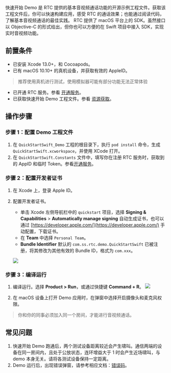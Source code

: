 快速开始 Demo 是 RTC 提供的基本音视频通话功能的开源示例工程文件。获取该工程文件后，你可以快速构建应用，感受 RTC 的通话效果；也能通过阅读代码，了解基本音视频通话的最佳实践。
RTC 提供了 macOS 平台上的 SDK。虽然接口以 Objective-C 的形式给出，但你也可以方便的在 Swift 项目中接入 SDK，实现实时音视频功能。

## 前置条件

- 已安装 Xcode 13.0+，和 Cocoapods。
- 已有 macOS 10.10+ 的真机设备，并获取有效的 AppleID。
	
> 推荐使用真机进行测试，使用模拟器可能有部分功能无法正常体验

- 已开通 RTC 服务。参看 [开通服务](69865)。
- 已获取快速开始 Demo 工程文件。参看 [资源获取](75707)。
	

## 操作步骤

### 步骤 1：配置 Demo 工程文件

1. 在 `QuickStartSwift_Demo` 工程的根目录下，执行 `pod install` 命令，生成 `QuickStartSwift.xcworkspace`，并使用 XCode 打开。
2. 在 `QuickStartSwift.Constants` 文件中，填写你在注册 RTC 服务时，获取到的 AppID 和临时 Token。参看[开通服务](69865)。
	

### 步骤 2：配置开发者证书

1. 在 Xcode 上，登录 Apple ID。
2. 配置开发者证书。

	- 单击 Xcode 左侧导航栏中的 `quickstart` 项目，选择 **Signing & Capabilities** > **Automatically manage signing** 自动生成证书，也可以通过 [https://developer.apple.com/](https://developer.apple.com/) 手动配置，下载证书。
	- 在 **Team** 中选择 `Personal Team`。
	- **Bundle Identifier** 默认的 `com.ss.rtc.demo.QuickStartSwift` 已被注册，将其修改为其他有效的 Bundle ID，格式为 `com.xxx`。
	
	![](https://portal.volccdn.com/obj/volcfe/cloud-universal-doc/upload_e93f6e5d34ba5ffc620a3b02089177c5.png)

### 步骤 3：编译运行

1. 编译运行。选择 **Product > Run**，或通过快捷键 **Command + R**。
	![](https://portal.volccdn.com/obj/volcfe/cloud-universal-doc/upload_ddbd58d776b9a62ae97919a5ad6f3c34.png)

2. 在 macOS 设备上打开 Demo 应用时，在弹窗中选择开启摄像头和麦克风权限。

> 你和你的同事必须加入同一个房间，才能进行音视频通话。

## 常见问题

1. 快速开始 Demo 跑通后，两个测试设备距离较近会产生啸叫。通信两端的设备在同一房间内，且处于公放状态，连环增益大于 1 时会产生近场啸叫，与 demo 本身无关。请将各测试设备保持一定距离。
2. Demo 运行后，出现错误弹窗，请参考相应文档：[错误码](macOS-errorcode.md#bytertcerrorcode)。